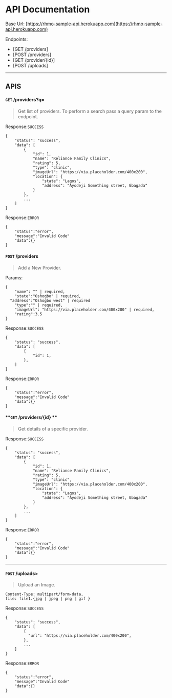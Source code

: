 # API Documentation 

Base Url: [https://rhmo-sample-api.herokuapp.com](https://rhmo-sample-api.herokuapp.com)

Endpoints:
* [GET /providers]
* [POST /providers]
* [GET /provider/{id}]
* [POST /uploads]

---

 ## APIS

#### **`GET` /providers?q=<search query>**
> Get list of providers. To perform a search pass a query param to the endpoint.
> 

Response:`SUCCESS`
```
{
    "status": "success",
    "data": [
        {
            "id": 1,
            "name": "Reliance Family Clinics",
            "rating": 5,
            "type": "clinic",
            "imageUrl": "https://via.placeholder.com/400x200",
            "location": {
                "state": "Lagos",
                "address": "Ayodeji Something street, Gbagada"
            }
        },
        ...
    ]
}
```
Response:`ERROR`
```
{
    "status":"error",
    "message":"Invalid Code"
    "data":{}
}
```

#### **`POST` /providers**
> Add a New Provider.
> 
Params:
```
{
	"name": "" | required,
	"state":"Oshogbo" | required,
  "address":"Oshogbo west" | required
	"type":"" | required,
	"imageUrl": "https://via.placeholder.com/400x200" | required,
	"rating":3.5
}
```

Response:`SUCCESS`
```
{
    "status": "success",
    "data": [
        {
            "id": 1,
        },
    ]
}
```
Response:`ERROR`
```
{
    "status":"error",
    "message":"Invalid Code"
    "data":{}
}
```

#### **`GET` /providers/{id} **
> Get details of a specific provider.
> 

Response:`SUCCESS`
```
{
    "status": "success",
    "data": [
        {
            "id": 1,
            "name": "Reliance Family Clinics",
            "rating": 5,
            "type": "clinic",
            "imageUrl": "https://via.placeholder.com/400x200",
            "location": {
                "state": "Lagos",
                "address": "Ayodeji Something street, Gbagada"
            }
        },
        ...
    ]
}
```
Response:`ERROR`
```
{
    "status":"error",
    "message":"Invalid Code"
    "data":{}
}
```

---

#### **`POST` /uploads>**
> Upload an Image.
> 

```
Content-Type: multipart/form-data,
file: file1.{jpg | jpeg | png | gif }
```

Response:`SUCCESS`
```
{
    "status": "success",
    "data": [
        {
          "url": "https://via.placeholder.com/400x200",
        },
        ...
    ]
}
```
Response:`ERROR`
```
{
    "status":"error",
    "message":"Invalid Code"
    "data":{}
}
```
